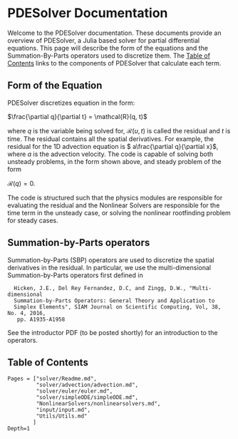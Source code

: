 # PDESolver Documentation
Welcome to the PDESolver documentation.  These documents provide an overview
of PDESolver, a Julia based solver for partial differential equations.
This page will describe the form of the equations and the Summation-By-Parts
operators used to discretize them.  The [Table of Contents](@ref) links to
the components of PDESolver that calculate each term.

## Form of the Equation

PDESolver discretizes equation in the form:

$\frac{\partial q}{\partial t} = \mathcal{R}(q, t)$

where $q$ is the variable being solved for, $\mathcal{R}(u, t)$ is called the
residual and $t$ is time.
The residual contains all the spatial derivatives.  For example, the residual
for the 1D advection equation is $ a\frac{\partial q}{\partial x}$, where
$a$ is the advection velocity.
The code is capable of solving both unsteady problems, in the form shown above,
and steady problem of the form

$\mathcal{R}(q) = 0.$

The code is structured such that the physics modules are responsible for 
evaluating the residual and the Nonlinear Solvers are responsible for the
time term in the unsteady case, or solving the nonlinear rootfinding problem
for steady cases.

## Summation-by-Parts operators

Summation-by-Parts (SBP) operators are used to discretize the spatial derivatives in
the residual. In particular, we use the multi-dimensional Summation-by-Parts
operators first defined in 

```
  Hicken, J.E., Del Rey Fernandez, D.C, and Zingg, D.W., "Multi-dimensional 
  Summation-by-Parts Operators: General Theory and Application to 
  Simplex Elements", SIAM Journal on Scientific Computing, Vol, 38, No. 4, 2016,
   pp. A1935-A1958
```

See the introductor PDF (to be posted shortly) for an introduction to the
operators.

## Table of Contents
[//]: # (specifying pages also specifies the order of the pages)
```@contents
Pages = ["solver/Readme.md",
         "solver/advection/advection.md",
         "solver/euler/euler.md",
         "solver/simpleODE/simpleODE.md",
         "NonlinearSolvers/nonlinearsolvers.md",
         "input/input.md",
         "Utils/Utils.md"
        ]
Depth=1
```
